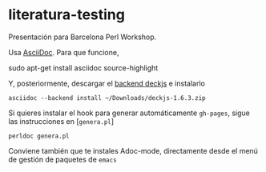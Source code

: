 literatura-testing
==================

Presentación para Barcelona Perl Workshop.

Usa [AsciiDoc](http://powerman.name/doc/asciidoc). Para que funcione,

   sudo apt-get install asciidoc source-highlight

Y, posteriormente, descargar el [backend deckjs](http://houqp.github.io/asciidoc-deckjs/) e instalarlo

	asciidoc --backend install ~/Downloads/deckjs-1.6.3.zip

Si quieres instalar el hook para generar automáticamente `gh-pages`, sigue las instrucciones en [`genera.pl`]

	perldoc genera.pl

Conviene también que te instales Adoc-mode, directamente desde el menú de gestión de paquetes de `emacs`

	

